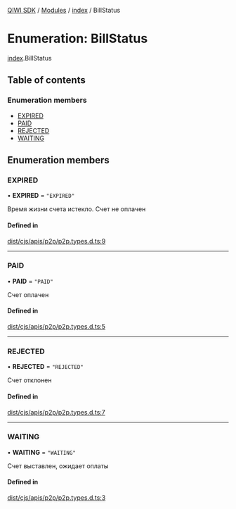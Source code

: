 [QIWI SDK](../README.md) / [Modules](../modules.md) / [index](../modules/index.md) / BillStatus

# Enumeration: BillStatus

[index](../modules/index.md).BillStatus

## Table of contents

### Enumeration members

- [EXPIRED](index.BillStatus.md#expired)
- [PAID](index.BillStatus.md#paid)
- [REJECTED](index.BillStatus.md#rejected)
- [WAITING](index.BillStatus.md#waiting)

## Enumeration members

### EXPIRED

• **EXPIRED** = `"EXPIRED"`

Время жизни счета истекло. Счет не оплачен

#### Defined in

[dist/cjs/apis/p2p/p2p.types.d.ts:9](https://github.com/AlexXanderGrib/node-qiwi-sdk/blob/87e5174/dist/cjs/apis/p2p/p2p.types.d.ts#L9)

___

### PAID

• **PAID** = `"PAID"`

Счет оплачен

#### Defined in

[dist/cjs/apis/p2p/p2p.types.d.ts:5](https://github.com/AlexXanderGrib/node-qiwi-sdk/blob/87e5174/dist/cjs/apis/p2p/p2p.types.d.ts#L5)

___

### REJECTED

• **REJECTED** = `"REJECTED"`

Счет отклонен

#### Defined in

[dist/cjs/apis/p2p/p2p.types.d.ts:7](https://github.com/AlexXanderGrib/node-qiwi-sdk/blob/87e5174/dist/cjs/apis/p2p/p2p.types.d.ts#L7)

___

### WAITING

• **WAITING** = `"WAITING"`

Счет выставлен, ожидает оплаты

#### Defined in

[dist/cjs/apis/p2p/p2p.types.d.ts:3](https://github.com/AlexXanderGrib/node-qiwi-sdk/blob/87e5174/dist/cjs/apis/p2p/p2p.types.d.ts#L3)
